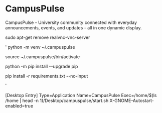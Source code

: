 # CampusPulse
CampusPulse - University community connected with everyday announcements, events, and updates - all in one dynamic display.

sudo apt-get remove realvnc-vnc-server

'
python -m venv ~/.campuspulse

source ~/.campuspulse/bin/activate

python -m pip install --upgrade pip

pip install -r requirements.txt --no-input

'




[Desktop Entry]
Type=Application
Name=CampusPulse
Exec=/home/$(ls /home | head -n 1)/Desktop/campuspulse/start.sh
X-GNOME-Autostart-enabled=true

